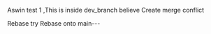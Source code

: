 Aswin test 1 ,This is inside dev_branch believe
Create merge conflict

Rebase try
Rebase onto main---